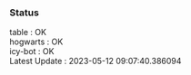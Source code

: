 ### Status


table : OK  
hogwarts : OK  
icy-bot : OK  
Latest Update : 2023-05-12 09:07:40.386094
